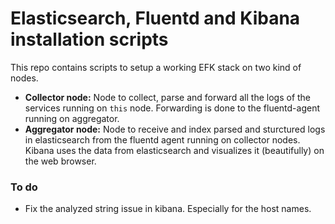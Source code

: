 # Elasticsearch, Fluentd and Kibana installation scripts 

This repo contains scripts to setup a working EFK stack on two kind of nodes.
- **Collector node:**
Node to collect, parse and forward all the logs of the services running on `this` node. Forwarding is done to the fluentd-agent running on aggregator.
- **Aggregator node:**
Node to receive and index parsed and sturctured logs in elasticsearch from the fluentd agent running on collector nodes. Kibana uses the data from elasticsearch and visualizes it (beautifully) on the web browser.

### To do
- Fix the analyzed string issue in kibana. Especially for the host names. 

